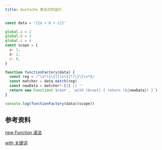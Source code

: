 ```yaml
---
title: mustache 表达式的运行
---
```


```js
const data = '{{a + b + c}}'

global.a = 2
global.b = 3
global.c = 4
const scope = {
  a: 1,
  b: 2,
  c: 0,
}

function functionFactory(data) {
  const reg = /^\s*\{\{([\s\S]*)\}\}\s*$/
  const matcher = data.match(reg)
  const newData = matcher?.[1] || ''
  return new Function('$root', `with ($root) { return (${newData}) }`)
}

console.log(functionFactory(data)(scope))
```

## 参考资料

[new Function 语法](https://zh.javascript.info/new-function)

[with 关键词](https://developer.mozilla.org/zh-CN/docs/Web/JavaScript/Reference/Statements/with)
